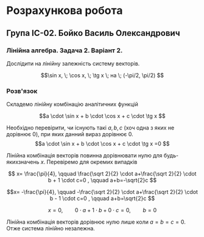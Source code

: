# Розрахункова робота

## Група ІС-02. Бойко Василь Олександрович

### Лінійна алгебра. Задача 2. Варіант 2.

Дослідити на лінійну залежність систему векторів.

$$\sin x, \; \cos x, \; \tg x \; на \; (-\pi/2, \pi/2) 
$$

### Розв'язок

Складемо лінійну комбінацію аналітичних функцій

$$a \cdot \sin x + b \cdot \cos x + c \cdot \tg x 
$$

Необхідно перевірити, чи існують такі $a,b,c$ (хоч одна з яких не дорівнює 0), при яких данний вираз дорівнює 0.
$$a \cdot \sin x + b \cdot \cos x + c \cdot \tg x =0
$$

Лінійна комбінація векторів повинна дорівнювати нулю для будь-якихзначень $x$. Перевіремо для окремих випадків

$$ x= \frac{\pi}{4}, \qquad \frac{\sqrt 2}{2} \cdot a+\frac{\sqrt 2}{2} \cdot b + 1 \cdot c=0 , \qquad a+b=-\sqrt{2}c
$$

$$x= -\frac{\pi}{4}, \qquad -\frac{\sqrt 2}{2} \cdot a+\frac{\sqrt 2}{2} \cdot b - 1 \cdot c=0 , \qquad a+b=\sqrt{2}c 
$$

$$x= 0, \qquad 0 \cdot a+ 1 \cdot b + 0 \cdot c=0, \qquad b=0
$$

Лінійна комбінація векторів дорівнює нулю лише коли $a=b=c=0$. Отже система лінійно незалежна.